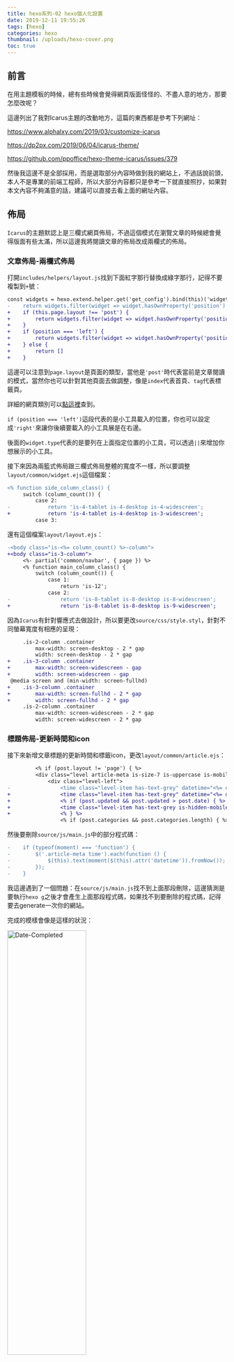 ```yaml
---
title: hexo系列-02 hexo個人化設置
date: 2019-12-11 19:55:26
tags: [hexo]
categories: hexo
thumbnail: /uploads/hexo-cover.png
toc: true
---
```


## 前言

在用主題模板的時候，總有些時候會覺得網頁版面怪怪的、不盡人意的地方，那要怎麼改呢？

<!--more-->

這邊列出了我對Icarus主題的改動地方，這篇的東西都是參考下列網址：

https://www.alphalxy.com/2019/03/customize-icarus

https://dp2px.com/2019/06/04/icarus-theme/

https://github.com/ppoffice/hexo-theme-icarus/issues/379

然後我這邊不是全部採用，而是選取部分內容時做到我的網站上，不過話說前頭，本人不是專業的前端工程師，所以大部分內容都只是參考一下就直接照抄，如果對本文內容不夠滿意的話，建議可以直接去看上面的網址內容。

## 佈局

`Icarus`的主題默認上是三欄式網頁佈局，不過這個模式在瀏覽文章的時候總會覺得版面有些太滿，所以這邊我將閱讀文章的佈局改成兩欄式的佈局。

### 文章佈局-兩欄式佈局

打開`includes/helpers/layout.js`找到下面紅字那行替換成綠字那行，記得不要複製到`+`號：

```diff
const widgets = hexo.extend.helper.get('get_config').bind(this)('widgets');
-    return widgets.filter(widget => widget.hasOwnProperty('position') && widget.position === position);
+    if (this.page.layout !== 'post') {
+        return widgets.filter(widget => widget.hasOwnProperty('position') && widget.position === position);
+    }
+    if (position === 'left') {
+        return widgets.filter(widget => widget.hasOwnProperty('position') && (widget.type === 'toc' || widget.type === 'profile'));
+    } else {
+        return []
+    }
```

這邊可以注意到`page.layout`是頁面的類型，當他是`'post'`時代表當前是文章閱讀的模式，當然你也可以針對其他頁面去做調整，像是`index`代表首頁、`tag`代表標籤頁。

詳細的網頁類別可以[點這裡](https://hexo.io/zh-cn/docs/variables)查到。

`if (position === 'left')`這段代表的是小工具載入的位置，你也可以設定成`'right'`來讓你後續要載入的小工具展是在右邊。

後面的`widget.type`代表的是要列在上面指定位置的小工具，可以透過`||`來增加你想展示的小工具。

接下來因為兩籃式佈局跟三欄式佈局整體的寬度不一樣，所以要調整`layout/common/widget.ejs`這個檔案：

```diff
<% function side_column_class() {
     switch (column_count()) {
         case 2:
-            return 'is-4-tablet is-4-desktop is-4-widescreen';
+            return 'is-4-tablet is-4-desktop is-3-widescreen';
         case 3:
```

還有這個檔案`layout/layout.ejs`：

```diff
-<body class="is-<%= column_count() %>-column">
+<body class="is-3-column">
     <%- partial('common/navbar', { page }) %>
     <% function main_column_class() {
         switch (column_count()) {
             case 1:
                 return 'is-12';
             case 2:
-                return 'is-8-tablet is-8-desktop is-8-widescreen';
+                return 'is-8-tablet is-8-desktop is-9-widescreen';
```

因為`Icarus`有針對響應式去做設計，所以要更改`source/css/style.styl`，針對不同螢幕寬度有相應的呈現：

```diff
     .is-2-column .container
         max-width: screen-desktop - 2 * gap
         width: screen-desktop - 2 * gap
+    .is-3-column .container
+        max-width: screen-widescreen - gap
+        width: screen-widescreen - gap
 @media screen and (min-width: screen-fullhd)
+    .is-3-column .container
+        max-width: screen-fullhd - 2 * gap
+        width: screen-fullhd - 2 * gap
     .is-2-column .container
         max-width: screen-widescreen - 2 * gap
         width: screen-widescreen - 2 * gap
```

### 標題佈局-更新時間和icon

接下來新增文章標題的更新時間和標籤icon，更改`layout/common/article.ejs`：

```diff
         <% if (post.layout != 'page') { %>
         <div class="level article-meta is-size-7 is-uppercase is-mobile is-overflow-x-auto">
             <div class="level-left">
-                <time class="level-item has-text-grey" datetime="<%= date_xml(post.date) %>"><%= date(post.date) %></time>
+                <time class="level-item has-text-grey" datetime="<%= date_xml(post.date) %>"><i class="far fa-calendar-alt">&nbsp;</i><%= date(post.date) %></time>
+                <% if (post.updated && post.updated > post.date) { %>
+                <time class="level-item has-text-grey is-hidden-mobile" datetime="<%= date_xml(post.updated) %>"><i class="far fa-calendar-check">&nbsp;</i><%= date(post.updated) %></time>
+                <% } %>
                 <% if (post.categories && post.categories.length) { %>
```

然後要刪除`source/js/main.js`中的部分程式碼：

```diff
-    if (typeof(moment) === 'function') {
-        $('.article-meta time').each(function () {
-            $(this).text(moment($(this).attr('datetime')).fromNow());
-        });
-    }
```

我這邊遇到了一個問題：在`source/js/main.js`找不到上面那段刪除，這邊猜測是要執行`hexo g`之後才會產生上面那段程式碼，如果找不到要刪除的程式碼，記得要去generate一次你的網站。

完成的模樣會像是這樣的狀況：

<img src="date-completed.png" alt='Date-Completed' width="60%" height="50%">

### 文章結尾佈局-修改tag展示

這邊在文章底部增加了一個`hr`，然後針對文章的預覽還有結尾加上了tag的icon，修改`layout/common/article.ejs`這個檔案：

```diff
     <% if (!index && post.tags && post.tags.length) { %>
+    <hr style="height:1px;margin:1rem 0"/>
     <div class="level is-size-7 is-uppercase">
         <div class="level-start">
             <div class="level-item">
-                <span class="is-size-6 has-text-grey has-mr-7">#</span>
+                <i class="fas fa-tags has-text-grey"></i>&nbsp;
                 <%- list_tags(post.tags, {
                     class: 'has-link-grey ',
                     show_count: false,
-                    style: 'link'
+                    style: 'link',
+                    separator: ',&nbsp;'
                 }) %>
             </div>
         </div>
     </div>
     <% } %>
     <% if (index && post.excerpt) { %>
-    <div class="level is-mobile">
+    <hr style="height:1px;margin:1rem 0"/>
+    <div class="level is-mobile is-flex">
+        <div class="level-start">
+            <% if (post.tags && post.tags.length) { %>
+            <div class="level-item is-size-7 is-uppercase">
+                <i class="fas fa-tags has-text-grey"></i>&nbsp;
+                <%- list_tags(post.tags, {
+                    class: 'has-link-grey ',
+                    show_count: false,
+                    style: 'link',
+                    separator: ',&nbsp;'
+                }) %>
+            </div>
+            <% } %>
+        </div>
         <div class="level-start">
```

### 手機顯示優化

在使用手機瀏覽網站的時候，隱藏`archive`和`tagcloud`小工具，修改`layout/widget/archive.ejs`：

```diff
-<div class="card widget">
+<div class="card widget is-hidden-mobile">
```

`layout/widget/tagcloud.ejs`：

```diff
-<div class="card widget">
+<div class="card widget is-hidden-mobile">
```

當然，你可以在`layout/widget/`裡面找你想要隱藏的小工具，一樣套用上面的方式。

### 固定目錄

將文章的目錄固定在一個位置，不會隨著網頁的滾動而看不到目錄，這邊只需簡單的修改`layout/widget/toc.ejs`就可以了：

```diff
-<div class="card widget" id="toc">
+<div class="card widget column-left is-sticky" id="toc">
```

## 功能

接下來針對網頁的功能去做新增跟修正。

### 版權宣告

在`layout/common/article.ejs`新增：

```diff
     <div class="content">
         <%- index && post.excerpt ? post.excerpt : post.content %>
     </div>
+    <% if (!index && post.layout === 'post' && post.copyright !== false) { %>
+        <ul class="post-copyright">
+        <li><strong>文章標題：</strong><a href="<%= post.permalink %>"><%= page.title %></a></li>
+        <li><strong>文章作者：</strong><a href="<%= theme.url %>"><%= theme.author %></a></li>
+        <li><strong>文章連結：</strong><a href="<%= post.permalink %>"><%= post.permalink %></a></li>
+        <li><strong>發佈時間：</strong><%= post.date.format("YYYY-MM-DD") %></li>
+        <li><strong>版權聲明：</strong>本博客所有文章除特別聲明外，均採用 <a href="https://creativecommons.org/licenses/by-nc-sa/4.0/deed.zh" rel="external nofollow" target="_blank">CC BY-NC-SA 4.0</a> 許可協議。引用請註明出處！
+        </li>
+        </ul>
+    <% } %>
     <% if (!index && post.tags && post.tags.length) { %>
```

然後增加`css`樣式，在`source/css/style.styl`新增：

```diff
/* ---------------------------------
 *            Copyright
 * --------------------------------- */
+.post-copyright
+    font-size: 1rem
+    letter-spacing: 0.02rem
+    word-break: break-all
+    margin: 2.5rem 0 0
+    padding: 1rem 1rem
+    border-left: 3px solid #FF1700
+    background-color: #F9F9F9
```

### 默認使用目錄小工具

正常在寫文章的時候，要啟用目錄的功能時，需要在`meta`資料中加入`toc: true`來開啟目錄小工具，不過大多數時候都會在文章中使用目錄，所以這邊讓他在默認的時候加入`toc: true`，修改`includes/helpers/config.js`：

```diff
        return defaultValue;
    } else {
        const property = readProperty(specs, configName);
-       return property === null ? null : property[descriptors.defaultValue];
+       const result = property === null ? null : property[descriptors.defaultValue];
+       return (configName === 'toc' && this.page.layout === 'post' && result === null) ? true : result;
    }
```

### footer顯示一組icon

在版權的地方有寫到`採用CC BY-NC-SA 4.0`，而`CC BY-NC-SA 4.0`的icon是四個一組，所以要讓在配置`link.icon`可以是一個數組的方式呈現。

修改`layout/common/footer.ejs`：

```diff
     <% } else { %>
-    <i class="<%= link.icon %>"></i>
+    <% for (let icon of (Array.isArray(link.icon) ? link.icon : [link.icon])) { %><i class="<%= icon %>"></i>&nbsp;<% } %>
     <% } %>
```

和`includes/specs/icon_link.spec.js`：

```diff
     icon: {
         [required]: true,
-        [type]: 'string',
+        [type]: ['string', 'array'],
         [doc]: 'Link icon class names'
```

另外在`_config.yml`中修改成這樣：

```yaml
footer:
	links:
    CC BY-NC-SA 4.0:
      icon:
        - fab fa-creative-commons
        - fab fa-creative-commons-by
        - fab fa-creative-commons-nc
        - fab fa-creative-commons-sa
      url: 'https://creativecommons.org/licenses/by-nc-sa/4.0/'
```

## 樣式

### 按鈕、背景顏色增加漸變

讓一些按鈕(例如profile中的文章、分類等)有陰影、漸變的效果，修改`source/css/style.styl`：

```diff
     .menu-list li ul
         margin-right: 0
+    .menu-list a
+        transition: background-color 0.3s ease-in-out
     .menu-list a.level
         display: flex
```

### 區塊增加浮動效果

`:hover`時曾大陰影面積，增加動畫屬性`ease-in-out`，修改`source/css/style.styl`：

```diff
 .card
     border-radius: 4px
     box-shadow: 0 4px 10px rgba(0,0,0,0.05), 0 0 1px rgba(0,0,0,0.1)
+    &:hover
+        box-shadow: 0 6px 15px rgba(0,0,0,0.15), 0 0 1px rgba(0,0,0,0.1)
```

還有`source/js/animation.js`：

```diff
     element.style.transform = '';
-    element.style.transition = 'opacity 0.3s ease-out, transform 0.3s ease-out';
+    element.style.transition = 'opacity 0.3s ease-out, transform 0.3s ease-out, box-shadow 0.3s ease-in-out';
```

這樣修改能看到在滑鼠移到各個區塊的時候會有淡淡的陰影，可以更改上面數值讓他變得明顯或是淡化它。

## 結語

這篇是參考[alphalxy](https://www.alphalxy.com/2019/03/customize-icarus/)這個網站上面的設置(並不是全都採用)，我在最上面也有留這個網站的連結，實作完之後版面的規劃跟細節，讓觀看的舒適度大大的增加~~也讓我比較順眼了~~。

如果你有找到更好的設置，歡迎留言給我，之後如果有其他有趣的功能會在實作後分享上來～